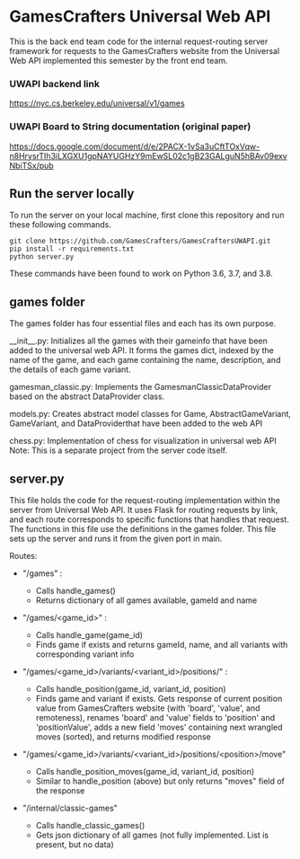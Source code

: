 # GamesCrafters Universal Web API

This is the back end team code for the internal request-routing server framework for requests to the GamesCrafters website from the Universal Web API implemented this semester by the front end team.

### UWAPI backend link
https://nyc.cs.berkeley.edu/universal/v1/games

### UWAPI Board to String documentation (original paper)
https://docs.google.com/document/d/e/2PACX-1vSa3uCftTOxVqw-n8HrysrTIh3iLXGXU1gpNAYUGHzY9mEwSL02c1gB23GALguN5hBAv09exvNbiTSx/pub

## Run the server locally
To run the server on your local machine, first clone this repository and run these following commands.
```
git clone https://github.com/GamesCrafters/GamesCraftersUWAPI.git
pip install -r requirements.txt
python server.py
```
These commands have been found to work on Python 3.6, 3.7, and 3.8.

## games folder
The games folder has four essential files and each has its own purpose.

\_\_init__.py: Initializes all the games with their gameinfo that have been added to the universal web API. It forms the games dict, indexed by the name of the game, and each game containing the name, description, and the details of each game variant.

gamesman_classic.py: Implements the GamesmanClassicDataProvider based on the abstract DataProvider class. 

models.py: Creates abstract model classes for Game, AbstractGameVariant, GameVariant, and DataProviderthat have been added to the web API 

chess.py: Implementation of chess for visualization in universal web API
Note: This is a separate project from the server code itself. 

## server.py
This file holds the code for the request-routing implementation within the server from Universal Web API. It uses Flask for routing requests by link, and each route corresponds to specific functions that handles that request. The functions in this file use the definitions in the games folder.
This file sets up the server and runs it from the given port in main.

Routes:
- "/games" : 
    - Calls handle_games()
    - Returns dictionary of all games available, gameId and name

- "/games/<game_id>" : 

    - Calls handle_game(game_id)
    - Finds game if exists and returns gameId, name, and all variants with corresponding variant info 

- "/games/<game_id>/variants/<variant_id>/positions/<position>" : 

    - Calls handle_position(game_id, variant_id, position)
    - Finds game and variant if exists. Gets response of current position value from GamesCrafters website (with 'board', 'value', and remoteness), renames 'board' and 'value' fields to 'position' and 'positionValue', adds a new field 'moves' containing next wrangled moves (sorted), and returns modified response
    
- "/games/<game_id>/variants/<variant_id>/positions/\<position\>/move"

    - Calls handle_position_moves(game_id, variant_id, position)
    - Similar to handle_position (above) but only returns "moves" field of the response
    
- "/internal/classic-games"

    - Calls handle_classic_games()
    - Gets json dictionary of all games (not fully implemented. List is present, but no data)
